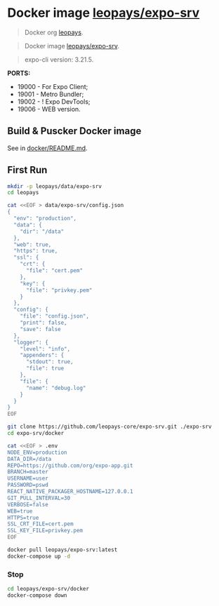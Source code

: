 # Docker image [leopays/expo-srv]
> Docker org [leopays].

> Docker image [leopays/expo-srv].

> expo-cli version: 3.21.5.

**PORTS:**
  - 19000 - For Expo Client;
  - 19001 - Metro Bundler;
  - 19002 - ! Expo DevTools;
  - 19006 - WEB version.


## Build & Puscker Docker image
See in [docker/README.md](docker).


## First Run
```bash
mkdir -p leopays/data/expo-srv
cd leopays

cat <<EOF > data/expo-srv/config.json
{
  "env": "production",
  "data": {
    "dir": "/data"
  },
  "web": true,
  "https": true,
  "ssl": {
    "crt": {
      "file": "cert.pem"
    },
    "key": {
      "file": "privkey.pem"
    }
  },
  "config": {
    "file": "config.json",
    "print": false,
    "save": false
  },
  "logger": {
    "level": "info",
    "appenders": {
      "stdout": true,
      "file": true
    },
    "file": {
      "name": "debug.log"
    }
  }
}
EOF

git clone https://github.com/leopays-core/expo-srv.git ./expo-srv
cd expo-srv/docker

cat <<EOF > .env
NODE_ENV=production
DATA_DIR=/data
REPO=https://github.com/org/expo-app.git
BRANCH=master
USERNAME=user
PASSWORD=pswd
REACT_NATIVE_PACKAGER_HOSTNAME=127.0.0.1
GIT_PULL_INTERVAL=30
VERBOSE=false
WEB=true
HTTPS=true
SSL_CRT_FILE=cert.pem
SSL_KEY_FILE=privkey.pem
EOF

docker pull leopays/expo-srv:latest
docker-compose up -d
```


### Stop
```bash
cd leopays/expo-srv/docker
docker-compose down
```


[leopays]: https://hub.docker.com/u/leopays "leopays"
[leopays/expo-srv]: https://hub.docker.com/r/leopays/expo-srv "leopays/expo-srv"
